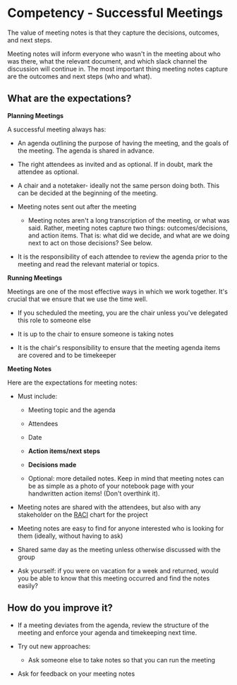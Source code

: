 # Competency - Successful Meetings

The value of meeting notes is that they capture the decisions, outcomes, and next steps.

Meeting notes will inform everyone who wasn't in the meeting about who was there, what the relevant document, and which slack channel the discussion will continue in. The most important thing meeting notes capture are the outcomes and next steps (who and what).

## What are the expectations?

**Planning Meetings**

A successful meeting always has:

* An agenda outlining the purpose of having the meeting, and the goals of the meeting. The agenda is shared in advance. 

* The right attendees as invited and as optional. If in doubt, mark the attendee as optional.

* A chair and a notetaker- ideally not the same person doing both. This can be decided at the beginning of the meeting.

* Meeting notes sent out after the meeting

    * Meeting notes aren't a long transcription of the meeting, or what was said. Rather, meeting notes capture two things: outcomes/decisions, and action items. That is: what did we decide, and what are we doing next to act on those decisions? See below.

* It is the responsibility of each attendee to review the agenda prior to the meeting and read the relevant material or topics. 

**Running Meetings**

Meetings are one of the most effective ways in which we work together. It's crucial that we ensure that we use the time well. 

* If you scheduled the meeting, you are the chair unless you've delegated this role to someone else

* It is up to the chair to ensure someone is taking notes

* It is the chair's responsibility to ensure that the meeting agenda items are covered and to be timekeeper

**Meeting Notes**

Here are the expectations for meeting notes:

* Must include:

    * Meeting topic and the agenda

    * Attendees

    * Date

    * **Action items/next steps**

    * **Decisions made**

    * Optional: more detailed notes. Keep in mind that meeting notes can be as simple as a photo of your notebook page with your handwritten action items! (Don't overthink it). 

* Meeting notes are shared with the attendees, but also with any stakeholder on the [RACI](https://drive.google.com/open?id=1-rUFy-EBIfUtu76PEB6DZavOsu3VZYxj) chart for the project

* Meeting notes are easy to find for anyone interested who is looking for them (ideally, without having to ask)

* Shared same day as the meeting unless otherwise discussed with the group

* Ask yourself: if you were on vacation for a week and returned, would you be able to know that this meeting occurred and find the notes easily? 

## How do you improve it?

* If a meeting deviates from the agenda, review the structure of the meeting and enforce your agenda and timekeeping next time.

* Try out new approaches: 

    * Ask someone else to take notes so that you can run the meeting

* Ask for feedback on your meeting notes

